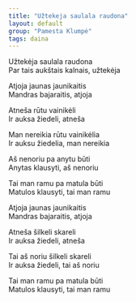 ```yaml
---
title: "Užtekeja saulala raudona"
layout: default
group: "Pamesta Klumpė"
tags: daina
---
```

Užtekėja saulala raudona  
Par tais aukštais kalnais, užtekėja  

Atjoja jaunas jaunikaitis  
Mandras bajaraitis, atjoja  

Atneša rūtu vainikėli  
Ir auksa žiedeli, atneša  

Man nereikia rūtu vainikėlia  
Ir auksu žiedelia, man nereikia  

Aš nenoriu pa anytu būti  
Anytas klausyti, aš nenoriu  

Tai man ramu pa matula būti  
Matulos klausyti, tai man ramu  

Atjoja jaunas jaunikaitis  
Mandras bajaraitis, atjoja  

Atneša šilkeli skareli  
Ir auksa žiedeli, atneša  

Tai aš noriu šilkeli skareli  
Ir auksa žiedeli, tai aš noriu  

Tai man ramu pa matula būti  
Matulos klausyti, tai man ramu  
